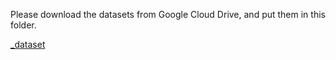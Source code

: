 Please download the datasets from Google Cloud Drive, and put them in this folder.

[_dataset](https://drive.google.com/drive/folders/1_SFH7aJzFXWMXR-PvUYh9djNtB91VJ_s)
